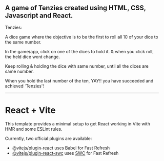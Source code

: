 A game of Tenzies created using HTML, CSS, Javascript and React.
----------------------------------------------------
Tenzies:

A dice game where the objective is to be the first to roll all 10 of your dice to the same number.

In the game/app, click on one of the dices to hold it. & when you click roll, the held dice wont change.

Keep rolling & holding the dice with same number, until all the dices are same number.

When you hold the last number of the ten, YAY!! you have succeeded and achieved 'Tenzies'!



----------------------------------------------------
# React + Vite

This template provides a minimal setup to get React working in Vite with HMR and some ESLint rules.

Currently, two official plugins are available:

- [@vitejs/plugin-react](https://github.com/vitejs/vite-plugin-react/blob/main/packages/plugin-react/README.md) uses [Babel](https://babeljs.io/) for Fast Refresh
- [@vitejs/plugin-react-swc](https://github.com/vitejs/vite-plugin-react-swc) uses [SWC](https://swc.rs/) for Fast Refresh
